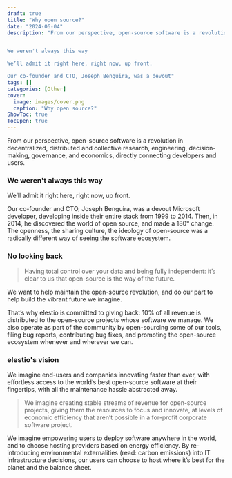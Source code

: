 ```yaml
---
draft: true
title: "Why open source?"
date: "2024-06-04"
description: "From our perspective, open-source software is a revolution in decentralized, distributed and collective research, engineering, decision-making, governance, and economics, directly connecting developers and users.


We weren't always this way

We’ll admit it right here, right now, up front.

Our co-founder and CTO, Joseph Benguira, was a devout"
tags: []
categories: [Other]
cover:
  image: images/cover.png
  caption: "Why open source?"
ShowToc: true
TocOpen: true
---
```



From our perspective, open\-source software is a revolution in decentralized, distributed and collective research, engineering, decision\-making, governance, and economics, directly connecting developers and users.

### We weren't always this way

We’ll admit it right here, right now, up front.   
  
Our co\-founder and CTO, Joseph Benguira, was a devout Microsoft developer, developing inside their entire stack from 1999 to 2014\. Then, in 2014, he discovered the world of open source, and made a 180° change. The openness, the sharing culture, the ideology of open\-source was a radically different way of seeing the software ecosystem.

### No looking back


> Having total control over your data and being fully independent: it’s clear to us that open\-source is the way of the future.

We want to help maintain the open\-source revolution, and do our part to help build the vibrant future we imagine.  
  
That’s why elestio is committed to giving back: 10% of all revenue is distributed to the open\-source projects whose software we manage. We also operate as part of the community by open\-sourcing some of our tools, filing bug reports, contributing bug fixes, and promoting the open\-source ecosystem whenever and wherever we can.

### elestio's vision

We imagine end\-users and companies innovating faster than ever, with effortless access to the world’s best open\-source software at their fingertips, with all the maintenance hassle abstracted away.


> We imagine creating stable streams of revenue for open\-source projects, giving them the resources to focus and innovate, at levels of economic efficiency that aren’t possible in a for\-profit corporate software project.

We imagine empowering users to deploy software anywhere in the world, and to choose hosting providers based on energy efficiency. By re\-introducing environmental externalities (read: carbon emissions) into IT infrastructure decisions, our users can choose to host where it’s best for the planet and the balance sheet.



